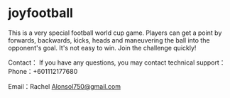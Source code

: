 # joyfootball

This is a very special football world cup game. Players can get a point by forwards, backwards, kicks, heads and maneuvering the ball into the opponent's goal. It's not easy to win. Join the challenge quickly!

Contact： If you have any questions, you may contact technical support： Phone：+601112177680

Email：Rachel Alonsol750@gmail.com
